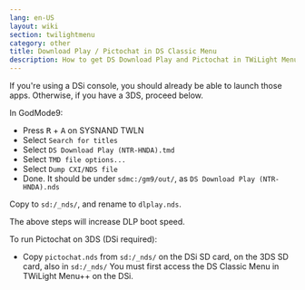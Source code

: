 ```yaml
---
lang: en-US
layout: wiki
section: twilightmenu
category: other
title: Download Play / Pictochat in DS Classic Menu
description: How to get DS Download Play and Pictochat in TWiLight Menu++'s DS Class Menu
---
```


If you're using a DSi console, you should already be able to launch those apps. Otherwise, if you have a 3DS, proceed below.

In GodMode9:
- Press <kbd class="r">R</kbd> + <kbd class="face">A</kbd> on SYSNAND TWLN
- Select `Search for titles`
- Select `DS Download Play (NTR-HNDA).tmd`
- Select `TMD file options...`
- Select `Dump CXI/NDS file`
- Done. It should be under `sdmc:/gm9/out/`, as `DS Download Play (NTR-HNDA).nds`

Copy to `sd:/_nds/`, and rename to `dlplay.nds`.

The above steps will increase DLP boot speed.

To run Pictochat on 3DS (DSi required):
- Copy `pictochat.nds` from `sd:/_nds/` on the DSi SD card, on the 3DS SD card, also in `sd:/_nds/` You must first access the DS Classic Menu in TWiLight Menu++ on the DSi.
